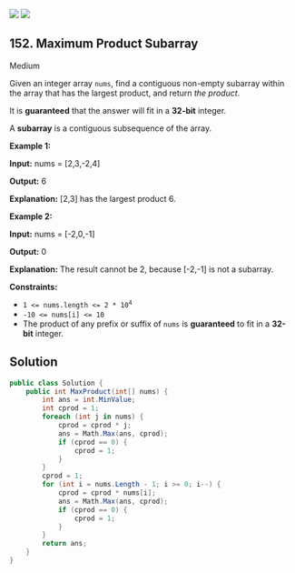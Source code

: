 [![](https://img.shields.io/github/stars/LeetCode-in-Net/LeetCode-in-Net?label=Stars&style=flat-square)](https://github.com/LeetCode-in-Net/LeetCode-in-Net)
[![](https://img.shields.io/github/forks/LeetCode-in-Net/LeetCode-in-Net?label=Fork%20me%20on%20GitHub%20&style=flat-square)](https://github.com/LeetCode-in-Net/LeetCode-in-Net/fork)

## 152\. Maximum Product Subarray

Medium

Given an integer array `nums`, find a contiguous non-empty subarray within the array that has the largest product, and return _the product_.

It is **guaranteed** that the answer will fit in a **32-bit** integer.

A **subarray** is a contiguous subsequence of the array.

**Example 1:**

**Input:** nums = [2,3,-2,4]

**Output:** 6

**Explanation:** [2,3] has the largest product 6. 

**Example 2:**

**Input:** nums = [-2,0,-1]

**Output:** 0

**Explanation:** The result cannot be 2, because [-2,-1] is not a subarray. 

**Constraints:**

*   <code>1 <= nums.length <= 2 * 10<sup>4</sup></code>
*   `-10 <= nums[i] <= 10`
*   The product of any prefix or suffix of `nums` is **guaranteed** to fit in a **32-bit** integer.

## Solution

```csharp
public class Solution {
    public int MaxProduct(int[] nums) {
        int ans = int.MinValue;
        int cprod = 1;
        foreach (int j in nums) {
            cprod = cprod * j;
            ans = Math.Max(ans, cprod);
            if (cprod == 0) {
                cprod = 1;
            }
        }
        cprod = 1;
        for (int i = nums.Length - 1; i >= 0; i--) {
            cprod = cprod * nums[i];
            ans = Math.Max(ans, cprod);
            if (cprod == 0) {
                cprod = 1;
            }
        }
        return ans;
    }
}
```